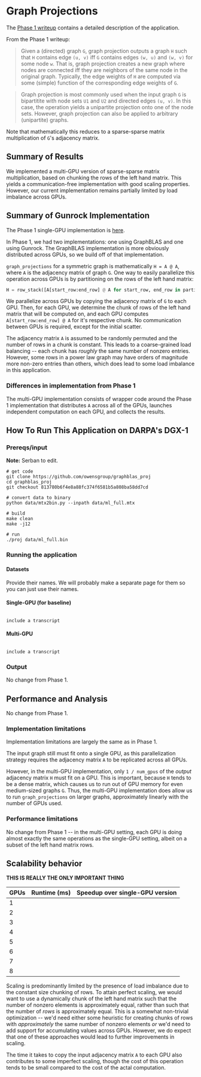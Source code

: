 # Graph Projections

The [Phase 1 writeup]((../hive/hive_proj.md)) contains a detailed description of the application.

From the Phase 1 writeup:

> Given a (directed) graph `G`, graph projection outputs a graph `H` such that `H` contains edge `(u, v)` iff `G` contains edges `(w, u)` and `(w, v)` for some node `w`.  That is, graph projection creates a new graph where nodes are connected iff they are neighbors of the same node in the original graph.  Typically, the edge weights of `H` are computed via some (simple) function of the corresponding edge weights of `G`.

> Graph projection is most commonly used when the input graph `G` is bipartitite with node sets `U1` and `U2` and directed edges `(u, v)`.  In this case, the operation yields a unipartite projection onto one of the node sets.  However, graph projection can also be applied to arbitrary (unipartite) graphs.

Note that mathematically this reduces to a sparse-sparse matrix multiplication of `G`'s adjacency matrix.

## Summary of Results

We implemented a multi-GPU version of sparse-sparse matrix multiplication, based on chunking the rows of the left hand matrix.  This yields a communication-free implementation with good scaling properties.  However, our current implementation remains partially limited by load imbalance across GPUs.

## Summary of Gunrock Implementation

The Phase 1 single-GPU implementation is [here](../hive/hive_proj.md).

In Phase 1, we had two implementations: one using GraphBLAS and one using Gunrock.  The GraphBLAS implementation is more obviously distributed across GPUs, so we build off of that implementation.

`graph_projections` for a symmetric graph is mathematically `H = A @ A`, where `A` is the adjacency matrix of graph `G`.  One way to easily parallelize this operation across GPUs is by partitioning on the rows of the left hand matrix:
```python
H = row_stack([A[start_row:end_row] @ A for start_row, end_row in partition(n_rows)])
```

We parallelize across GPUs by copying the adjacency matrix of `G` to each GPU.  Then, for each GPU, we determine the chunk of rows of the left hand matrix that will be computed on, and each GPU computes `A[start_row:end_row] @ A` for it's respective chunk.  No communication between GPUs is required, except for the initial scatter.

The adjacency matrix `A` is assumed to be randomly permuted and the number of rows in a chunk is constant.  This leads to a coarse-grained load balancing -- each chunk has _roughly_ the same number of nonzero entries.  However, some rows in a power law graph may have orders of magnitude more non-zero entries than others, which does lead to some load imbalance in this application.

### Differences in implementation from Phase 1

The multi-GPU implementation consists of wrapper code around the Phase 1 implementation that distributes `A` across all of the GPUs, launches independent computation on each GPU, and collects the results.

## How To Run This Application on DARPA's DGX-1

### Prereqs/input

__Note:__ Serban to edit.

```
# get code
git clone https://github.com/owensgroup/graphblas_proj
cd graphblas_proj
git checkout 813780b6f4e8a88fc374f6581b5a808ba58dd7cd

# convert data to binary
python data/mtx2bin.py --inpath data/ml_full.mtx

# build
make clean
make -j12

# run
./proj data/ml_full.bin
```

### Running the application

#### Datasets

Provide their names. We will probably make a separate page for them so you can just use their names.

#### Single-GPU (for baseline)

<code>
include a transcript
</code>

#### Multi-GPU

<code>
include a transcript
</code>

### Output

No change from Phase 1.

## Performance and Analysis

No change from Phase 1.

### Implementation limitations

Implementation limitations are largely the same as in Phase 1.  

The input graph still must fit onto a single GPU, as this parallelization strategy requires the adjacency matrix `A` to be replicated across all GPUs.

However, in the multi-GPU implementation, only `1 / num_gpus` of the _output_ adjacency matrix `H` must fit on a GPU.  This is important, because `H` tends to be a dense matrix, which causes us to run out of GPU memory for even medium-sized graphs `G`.  Thus, the multi-GPU implementation does allow us to run `graph_projections` on larger graphs, approximately linearly with the number of GPUs used.

### Performance limitations

No change from Phase 1 -- in the multi-GPU setting, each GPU is doing almost exactly the same operations as the single-GPU setting, albeit on a subset of the left hand matrix rows.

## Scalability behavior

**THIS IS REALLY THE ONLY IMPORTANT THING**

| GPUs | Runtime (ms) | Speedup over single-GPU version |
|------|--------------|---------------------------------|
| 1    |              |                                 |
| 2    |              |                                 |
| 3    |              |                                 |
| 4    |              |                                 |
| 5    |              |                                 |
| 6    |              |                                 |
| 7    |              |                                 |
| 8    |              |                                 |

Scaling is predominantly limited by the presence of load imbalance due to the constant size chunking of rows.  To attain perfect scaling, we would want to use a dynamically chunk of the left hand matrix such that the number of nonzero elements is approximately equal, rather than such that the number of _rows_ is approximately equal.  This is a somewhat non-trivial optimization -- we'd need either some heuristic for creating chunks of rows with _approximately_ the same number of nonzero elements _or_ we'd need to add support for accumulating values across GPUs.  However, we do expect that one of these approaches would lead to further improvements in scaling.

The time it takes to copy the input adjacency matrix `A` to each GPU also contributes to some imperfect scaling, though the cost of this operation tends to be small compared to the cost of the actal computation.
  